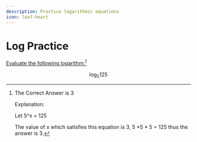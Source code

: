 ```yaml
---
description: Practice logarithmic equations
icon: leaf-heart
---
```


# Log Practice

[Evaluate the following logarithm:](#user-content-fn-1)[^1]

$$
\log_5 125
$$



[^1]: The Correct Answer is 3



    Explanation:

    Let 5^x = 125



    The value of x which satisfies this equation is 3, 5 \*5 \* 5 = 125 thus the answer is 3.
